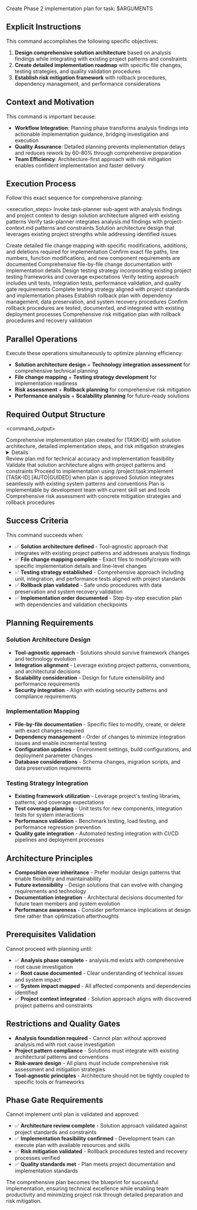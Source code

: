 Create Phase 2 implementation plan for task: $ARGUMENTS

## Explicit Instructions

This command accomplishes the following specific objectives:

1. **Design comprehensive solution architecture** based on analysis findings while integrating with existing project patterns and constraints
2. **Create detailed implementation roadmap** with specific file changes, testing strategies, and quality validation procedures
3. **Establish risk mitigation framework** with rollback procedures, dependency management, and performance considerations

## Context and Motivation

This command is important because:

- **Workflow Integration**: Planning phase transforms analysis findings into actionable implementation guidance, bridging investigation and execution
- **Quality Assurance**: Detailed planning prevents implementation delays and reduces rework by 60-80% through comprehensive preparation
- **Team Efficiency**: Architecture-first approach with risk mitigation enables confident implementation and faster delivery

## Execution Process

Follow this exact sequence for comprehensive planning:

<execution_steps>
<step number="1">
<action>Invoke task-planner sub-agent with analysis findings and project context to design solution architecture aligned with existing patterns</action>
<validation>Verify task-planner integrates analysis.md findings with project-context.md patterns and constraints</validation>
<output>Solution architecture design that leverages existing project strengths while addressing identified issues</output>
</step>

<step number="2">
<action>Create detailed file change mapping with specific modifications, additions, and deletions required for implementation</action>
<validation>Confirm exact file paths, line numbers, function modifications, and new component requirements are documented</validation>
<output>Comprehensive file-by-file change documentation with implementation details</output>
</step>

<step number="3">
<action>Design testing strategy incorporating existing project testing frameworks and coverage expectations</action>
<validation>Verify testing approach includes unit tests, integration tests, performance validation, and quality gate requirements</validation>
<output>Complete testing strategy aligned with project standards and implementation phases</output>
</step>

<step number="4">
<action>Establish rollback plan with dependency management, data preservation, and system recovery procedures</action>
<validation>Confirm rollback procedures are tested, documented, and integrated with existing deployment processes</validation>
<output>Comprehensive risk mitigation plan with rollback procedures and recovery validation</output>
</step>
</execution_steps>

## Parallel Operations

Execute these operations simultaneously to optimize planning efficiency:

- **Solution architecture design** + **Technology integration assessment** for comprehensive technical planning
- **File change mapping** + **Testing strategy development** for implementation readiness
- **Risk assessment** + **Rollback planning** for comprehensive risk mitigation
- **Performance analysis** + **Scalability planning** for future-ready solutions

## Required Output Structure

<command_output>
<summary>Comprehensive implementation plan created for [TASK-ID] with solution architecture, detailed implementation steps, and risk mitigation strategies</summary>
<details>
<solution_architecture>High-level solution approach aligned with project architecture and addressing analysis findings</solution_architecture>
<implementation_roadmap>Detailed file changes, implementation order, and step-by-step execution plan</implementation_roadmap>
<testing_strategy>Comprehensive testing approach with unit, integration, and performance validation requirements</testing_strategy>
<risk_mitigation>Rollback procedures, dependency management, and recovery validation processes</risk_mitigation>
</details>
<next_steps>
<step>Review plan.md for technical accuracy and implementation feasibility</step>
<step>Validate that solution architecture aligns with project patterns and constraints</step>
<step>Proceed to implementation using /project:task:implement [TASK-ID] [AUTO|GUIDED] when plan is approved</step>
</next_steps>
<quality_validation>
<architectural_alignment>Solution integrates seamlessly with existing system patterns and conventions</architectural_alignment>
<implementation_feasibility>Plan is implementable by development team with current skill set and tools</implementation_feasibility>
<risk_coverage>Comprehensive risk assessment with concrete mitigation strategies and rollback procedures</risk_coverage>
</quality_validation>
</command_output>

## Success Criteria

This command succeeds when:

- ✅ **Solution architecture defined** - Tool-agnostic approach that integrates with existing project patterns and addresses analysis findings
- ✅ **File change mapping complete** - Exact files to modify/create with specific implementation details and line-level changes
- ✅ **Testing strategy established** - Comprehensive approach including unit, integration, and performance tests aligned with project standards
- ✅ **Rollback plan validated** - Safe undo procedures with data preservation and system recovery validation
- ✅ **Implementation order documented** - Step-by-step execution plan with dependencies and validation checkpoints

## Planning Requirements

### Solution Architecture Design

- **Tool-agnostic approach** - Solutions should survive framework changes and technology evolution
- **Integration alignment** - Leverage existing project patterns, conventions, and architectural decisions
- **Scalability consideration** - Design for future extensibility and performance requirements
- **Security integration** - Align with existing security patterns and compliance requirements

### Implementation Mapping

- **File-by-file documentation** - Specific files to modify, create, or delete with exact changes required
- **Dependency management** - Order of changes to minimize integration issues and enable incremental testing
- **Configuration updates** - Environment settings, build configurations, and deployment parameter changes
- **Database considerations** - Schema changes, migration scripts, and data preservation requirements

### Testing Strategy Integration

- **Existing framework utilization** - Leverage project's testing libraries, patterns, and coverage expectations
- **Test coverage planning** - Unit tests for new components, integration tests for system interactions
- **Performance validation** - Benchmark testing, load testing, and performance regression prevention
- **Quality gate integration** - Automated testing integration with CI/CD pipelines and deployment processes

## Architecture Principles

- **Composition over inheritance** - Prefer modular design patterns that enable flexibility and maintainability
- **Future extensibility** - Design solutions that can evolve with changing requirements and technology
- **Documentation integration** - Architectural decisions documented for future team members and system evolution
- **Performance awareness** - Consider performance implications at design time rather than optimization afterthoughts

## Prerequisites Validation

Cannot proceed with planning until:

- ✅ **Analysis phase complete** - analysis.md exists with comprehensive root cause investigation
- ✅ **Root cause documented** - Clear understanding of technical issues and system impact
- ✅ **System impact mapped** - All affected components and dependencies identified
- ✅ **Project context integrated** - Solution approach aligns with discovered project patterns and constraints

## Restrictions and Quality Gates

- **Analysis foundation required** - Cannot plan without approved analysis.md with root cause investigation
- **Project pattern compliance** - Solutions must integrate with existing architectural patterns and conventions
- **Risk-aware design** - All plans must include comprehensive risk assessment and mitigation strategies
- **Tool-agnostic principles** - Architecture should not be tightly coupled to specific tools or frameworks

## Phase Gate Requirements

Cannot implement until plan is validated and approved:

- ✅ **Architecture review complete** - Solution approach validated against project standards and constraints
- ✅ **Implementation feasibility confirmed** - Development team can execute plan with available resources and skills
- ✅ **Risk mitigation validated** - Rollback procedures tested and recovery processes verified
- ✅ **Quality standards met** - Plan meets project documentation and implementation standards

The comprehensive plan becomes the blueprint for successful implementation, ensuring technical excellence while enabling team productivity and minimizing project risk through detailed preparation and risk mitigation.
